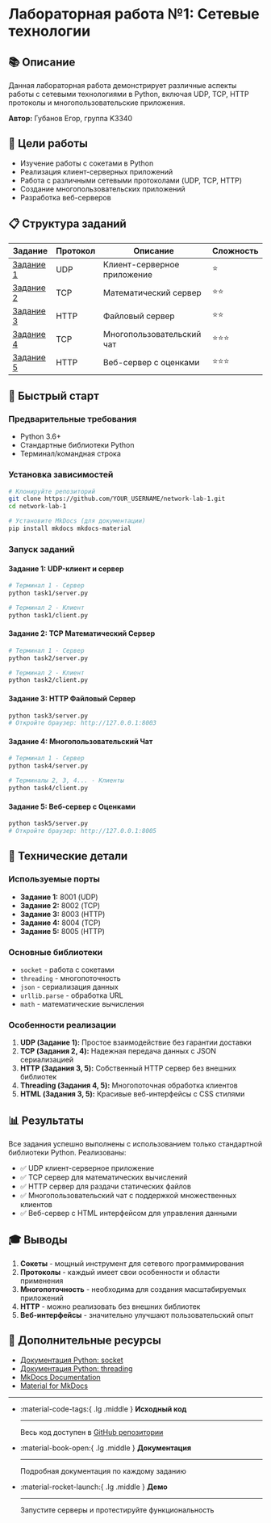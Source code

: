 # Лабораторная работа №1: Сетевые технологии

## 📚 Описание

Данная лабораторная работа демонстрирует различные аспекты работы с сетевыми технологиями в Python, включая UDP, TCP, HTTP протоколы и многопользовательские приложения.

**Автор:** Губанов Егор, группа K3340

## 🎯 Цели работы

- Изучение работы с сокетами в Python
- Реализация клиент-серверных приложений
- Работа с различными сетевыми протоколами (UDP, TCP, HTTP)
- Создание многопользовательских приложений
- Разработка веб-серверов

## 📋 Структура заданий

| Задание | Протокол | Описание | Сложность |
|---------|----------|----------|-----------|
| [Задание 1](task1.md) | UDP | Клиент-серверное приложение | ⭐ |
| [Задание 2](task2.md) | TCP | Математический сервер | ⭐⭐ |
| [Задание 3](task3.md) | HTTP | Файловый сервер | ⭐⭐ |
| [Задание 4](task4.md) | TCP | Многопользовательский чат | ⭐⭐⭐ |
| [Задание 5](task5.md) | HTTP | Веб-сервер с оценками | ⭐⭐⭐ |

## 🚀 Быстрый старт

### Предварительные требования

- Python 3.6+
- Стандартные библиотеки Python
- Терминал/командная строка

### Установка зависимостей

```bash
# Клонируйте репозиторий
git clone https://github.com/YOUR_USERNAME/network-lab-1.git
cd network-lab-1

# Установите MkDocs (для документации)
pip install mkdocs mkdocs-material
```

### Запуск заданий

#### Задание 1: UDP-клиент и сервер
```bash
# Терминал 1 - Сервер
python task1/server.py

# Терминал 2 - Клиент  
python task1/client.py
```

#### Задание 2: TCP Математический Сервер
```bash
# Терминал 1 - Сервер
python task2/server.py

# Терминал 2 - Клиент
python task2/client.py
```

#### Задание 3: HTTP Файловый Сервер
```bash
python task3/server.py
# Откройте браузер: http://127.0.0.1:8003
```

#### Задание 4: Многопользовательский Чат
```bash
# Терминал 1 - Сервер
python task4/server.py

# Терминалы 2, 3, 4... - Клиенты
python task4/client.py
```

#### Задание 5: Веб-сервер с Оценками
```bash
python task5/server.py
# Откройте браузер: http://127.0.0.1:8005
```

## 🔧 Технические детали

### Используемые порты

- **Задание 1:** 8001 (UDP)
- **Задание 2:** 8002 (TCP)
- **Задание 3:** 8003 (HTTP)
- **Задание 4:** 8004 (TCP)
- **Задание 5:** 8005 (HTTP)

### Основные библиотеки

- `socket` - работа с сокетами
- `threading` - многопоточность
- `json` - сериализация данных
- `urllib.parse` - обработка URL
- `math` - математические вычисления

### Особенности реализации

1. **UDP (Задание 1):** Простое взаимодействие без гарантии доставки
2. **TCP (Задания 2, 4):** Надежная передача данных с JSON сериализацией
3. **HTTP (Задания 3, 5):** Собственный HTTP сервер без внешних библиотек
4. **Threading (Задания 4, 5):** Многопоточная обработка клиентов
5. **HTML (Задания 3, 5):** Красивые веб-интерфейсы с CSS стилями

## 📊 Результаты

Все задания успешно выполнены с использованием только стандартной библиотеки Python. Реализованы:

- ✅ UDP клиент-серверное приложение
- ✅ TCP сервер для математических вычислений
- ✅ HTTP сервер для раздачи статических файлов
- ✅ Многопользовательский чат с поддержкой множественных клиентов
- ✅ Веб-сервер с HTML интерфейсом для управления данными

## 🎓 Выводы

1. **Сокеты** - мощный инструмент для сетевого программирования
2. **Протоколы** - каждый имеет свои особенности и области применения
3. **Многопоточность** - необходима для создания масштабируемых приложений
4. **HTTP** - можно реализовать без внешних библиотек
5. **Веб-интерфейсы** - значительно улучшают пользовательский опыт

## 📖 Дополнительные ресурсы

- [Документация Python: socket](https://docs.python.org/3/library/socket.html)
- [Документация Python: threading](https://docs.python.org/3/library/threading.html)
- [MkDocs Documentation](https://www.mkdocs.org/)
- [Material for MkDocs](https://squidfunk.github.io/mkdocs-material/)

---

<div class="grid cards" markdown>

-   :material-code-tags:{ .lg .middle } **Исходный код**

    ---

    Весь код доступен в [GitHub репозитории](https://github.com/YOUR_USERNAME/network-lab-1)

-   :material-book-open:{ .lg .middle } **Документация**

    ---

    Подробная документация по каждому заданию

-   :material-rocket-launch:{ .lg .middle } **Демо**

    ---

    Запустите серверы и протестируйте функциональность

</div>
